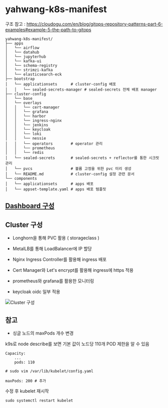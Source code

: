 # yahwang-k8s-manifest

구조 참고 : https://cloudogu.com/en/blog/gitops-repository-patterns-part-6-examples#example-5-the-path-to-gitops

```
yahwang-k8s-manifest/
├── apps   
│   └── airflow
│   └── datahub
│   └── jupyterhub
│   └── kafka-ui
│   └── schema-registry
│   └── strimzi-kafka
│   └── elasticsearch-eck
├── bootstrap
│   └── applicationsets      # cluster-config 배포
│   │   └── sealed-secrets-manager # sealed-secrets 전체 배포 manager
├── cluster-config
│   └── base
│   └── overlays
│   │   └── cert-manager
│   │   └── grafana
│   │   └── harbor
│   │   └── ingress-nginx
│   │   └── jenkins
│   │   └── keycloak
│   │   └── loki
│   │   └── nessie
│   │   └── operators        # operator 관리
│   │   └── prometheus
│   │   └── redis
│   └── sealed-secrets       # sealed-secrets + reflector를 통한 시크릿 관리
│   └── pvcs                 # 볼륨 고정을 위한 pvc 미리 생성
│   └── README.md            # cluster-config 설정 관련 문서
└── components
│   └── applicationsets      # apps 배포
│   └── appset-template.yaml # apps 배포 템플릿
```

## [Dashboard 구성](https://github.com/yahwang/yahwang-k8s-manifest/blob/main/Dashboard.md)

## Cluster 구성

- Longhorn을 통해 PVC 활용 ( storageclass )

- MetalLB를 통해 LoadBalancer에 IP 할당

- Nginx Ingress Controller를 활용해 ingress 배포

- Cert Manager와 Let's encrypt를 활용해 ingress에 https 적용

- prometheus와 grafana를 활용한 모니터링

- keycloak oidc 일부 적용

![Cluster 구성](https://drive.usercontent.google.com/download?id=1OV9Pfna_z3KyK1pZ4VpERXu6DV26YRbF)

## 참고

- 싱글 노드의 maxPods 개수 변경

k9s로 node describe를 보면 기본 값이 노드당 110개 POD 제한을 알 수 있음

```
Capacity:
    ...
    pods: 110
```

```
# sudo vim /var/lib/kubelet/config.yaml

maxPods: 200 # 추가
```

수정 후 kubelet 재시작

```
sudo systemctl restart kubelet
```

